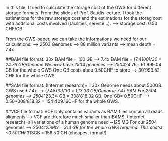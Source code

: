 In this file, I tried to calculate the storage cost of the GWS for different storage formats.
From the slides of Prof. Baudis lecture, I took the estimations for the raw storage cost and the estimations
for the storag cost with additional costs involved (facilities, service...).
--> storage cost: 0.50 CHF/GB

From the GWS-paper, we can take the informations we need for our calculations:
--> 2503 Genomes
--> 88 million variants
--> mean depth = 7.4x

##BAM file format:
30x BAM file = 100 GB --> 7.4x BAM file = (7.4*100)/30 = 24.76 GB/Genome
We now have 2504 genomes --> 2504*24.76= 61'999.04 GB for the whole GWS
One GB costs abou 0.50CHF to store --> 30'999.52 CHF for the whole GWS.

##SAM file format:
(Internet research)= 1 30x Genome needs about 500GB.
GWS used 7.4x --> (7.4*500)/30 = 123.33 GB/Genome 7.4x SAM
For 2504 genomes --> 2504*123.34 GB = 308'818.32 GB.
One GB= 0.50CHF --> 0.50*308'818.32 = 154'409.16CHF for the whole GWS.

##VCF file format:
VCF only contains variants as BAM files contain all reads aligments --> VCF are therefore much smaller than BAMS.
(Internet research)=all variations of a human genome need ~125 MG
For our 2504 genomes --> 2504*125MG = 313 GB for the whole GWS required.
This costst ~0.50CHF*313GB = 156.50 CH (cheapest format!)
